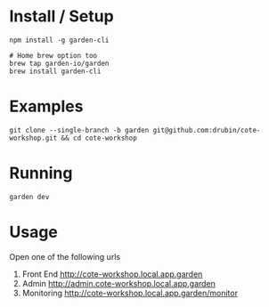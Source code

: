 # Install / Setup 

    npm install -g garden-cli

    # Home brew option too
    brew tap garden-io/garden
    brew install garden-cli

# Examples 

    git clone --single-branch -b garden git@github.com:drubin/cote-workshop.git && cd cote-workshop


# Running 

    garden dev 

# Usage 

Open one of the following urls 


1. Front End http://cote-workshop.local.app.garden
1. Admin  http://admin.cote-workshop.local.app.garden
1. Monitoring http://cote-workshop.local.app.garden/monitor


